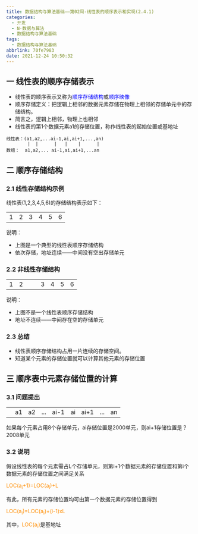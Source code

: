 ```yaml
---
title: 数据结构与算法基础——第02周-线性表的顺序表示和实现(2.4.1)
categories:
  - 开发
  - N-数据与算法
  - 数据结构与算法基础
tags:
  - 数据结构与算法基础
abbrlink: 70fe7983
date: 2021-12-24 10:50:32
---
```

## 一 线性表的顺序存储表示

* 线性表的顺序表示又称为<font color=blue>顺序存储结构</font>或<font color=blue>顺序映像</font>
* 顺序存储定义：把逻辑上相邻的数据元素存储在物理上相邻的存储单元中的存储结构。
* 简言之，逻辑上相邻，物理上也相邻
* 线性表的第1个数据元素a1的存储位置，称作线性表的起始位置或基地址

```
线性表：(a1,a2,...ai-1,ai,ai+1,...,an)
        |  |      |   |    |      | 
数组：  a1,a2,... ai-1,ai,ai+1,...an
```

<!--more-->

## 二 顺序存储结构

### 2.1 线性存储结构示例

线性表(1,2,3,4,5,6)的存储结构表示如下：

<table>
  <tr align="center">
  <td>1</td>
  <td>2</td>
  <td>3</td>
  <td>4</td>
  <td>5</td>
  <td>6</td>
  </tr>
</table>
说明：

* 上图是一个典型的线性表顺序存储结构
* 依次存储，地址连续——中间没有空出存储单元

### 2.2 非线性存储结构

<table>
  <tr align="center">
  <td>1</td>
  <td>2</td>
  <td></td>
  <td></td>
  <td>3</td>
  <td>4</td>
  <td>5</td>
  <td>6</td>
  </tr>
</table>

说明：

* 上图不是一个线性表顺序存储结构
* 地址不连续——中间存在空的存储单元

### 2.3 总结

* 线性表顺序存储结构占用一片连续的存储空间。
* 知道某个元素的存储位置就可以计算其他元素的存储位置

## 三 顺序表中元素存储位置的计算

### 3.1 问题提出

<table>
  <tr align="center">
  <td></td>
  <td>a1</td>
  <td>a2</td>
  <td>...</td>
  <td>ai-1</td>
  <td>ai</td>
  <td>ai+1</td>
  <td>...</td>
  <td>an</td>
  </tr>
</table>

如果每个元素占用8个存储单元，ai存储位置是2000单元，则ai+1存储位置是？2008单元

### 3.2 说明

假设线性表的每个元素需占L个存储单元，则第i+1个数据元素的存储位置和第i个数据元素的存储位置之间满足关系

<font color=darkorange>LOC(a<sub>i</sub>+1)=LOC(a<sub>i</sub>)+L</font>

有此，所有元素的存储位置均可由第一个数据元素的存储位置得到

<font color=darkorange>LOC(a<sub>i</sub>)=LOC(a<sub>i</sub>)+(i-1)xL</font>

其中，<font color=darkorange>LOC(a<sub>i</sub>)</font>是基地址